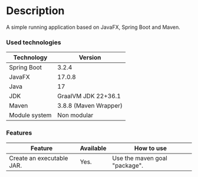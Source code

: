 # Description

A simple running application based on JavaFX, Spring Boot and Maven.

### Used technologies

| Technology    | Version               |
|---------------|-----------------------|
| Spring Boot   | 3.2.4                 |
| JavaFX        | 17.0.8                |
| Java          | 17                    |
| JDK           | GraalVM JDK 22+36.1   |
| Maven         | 3.8.8 (Maven Wrapper) |
| Module system | Non modular           |

### Features

| Feature                   | Available | How to use                    |
|---------------------------|-----------|-------------------------------|
| Create an executable JAR. | Yes.      | Use the maven goal "package". | 
